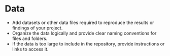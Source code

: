 # Data

- Add datasets or other data files required to reproduce the results or findings of your project.
- Organize the data logically and provide clear naming conventions for files and folders.
- If the data is too large to include in the repository, provide instructions or links to access it.